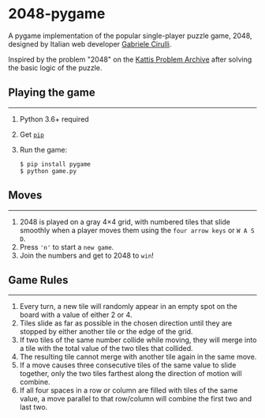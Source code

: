 # 2048-pygame

A pygame implementation of the popular single-player puzzle game, 2048, 
designed by Italian web developer [Gabriele Cirulli](https://github.com/gabrielecirulli).

Inspired by the problem "2048" on the [Kattis Problem Archive](https://open.kattis.com/problems/2048)
after solving the basic logic of the puzzle.

## Playing the game
---
1. Python 3.6+ required
2. Get [```pip```](https://www.makeuseof.com/tag/install-pip-for-python/)
3. Run the game:

    ```$ pip install pygame```\
    ```$ python game.py```

## Moves
---
1. 2048 is played on a gray 4×4 grid, with numbered tiles that slide smoothly when a player moves them using the `four arrow keys` or `W A S D`.
2. Press `'n'` to start a `new game`.
3. Join the numbers and get to 2048 to `win`!

## Game Rules
---
1. Every turn, a new tile will randomly appear in an empty spot on the board with a value of either 2 or 4.
2. Tiles slide as far as possible in the chosen direction until they are stopped by either another tile or the edge of the grid. 
3. If two tiles of the same number collide while moving, they will merge into a tile with the total value of the two tiles that collided.
4. The resulting tile cannot merge with another tile again in the same move. 
5. If a move causes three consecutive tiles of the same value to slide together, only the two tiles farthest along the direction of motion will combine. 
6. If all four spaces in a row or column are filled with tiles of the same value, a move parallel to that row/column will combine the first two and last two.
